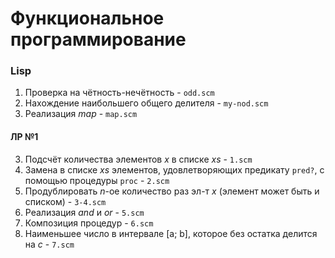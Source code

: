 # Функциональное программирование
### Lisp
1. Проверка на чётность-нечётность - `odd.scm`        
2. Нахождение наибольшего общего делителя - `my-nod.scm`      
3. Реализация *map* - `map.scm`

#### ЛР №1
3. Подсчёт количествa элементов *x* в списке *xs* - `1.scm`      
4. Замена в списке *xs* элементов, удовлетворяющих предикату `pred?`, с помощью процедуры `proc` - `2.scm`      
5. Продублировать *n*-ое количество раз эл-т *x* (элемент может быть и списком) - `3-4.scm`       
6. Реализация *and* и *or* - `5.scm`         
7. Композиция процедур - `6.scm`        
8. Наименьшее число в интервале [a; b], которое без остатка делится на *c* - `7.scm`      
